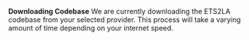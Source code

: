 **Downloading Codebase**
We are currently downloading the ETS2LA codebase from your selected provider. This process will take a varying amount of time depending on your internet speed.